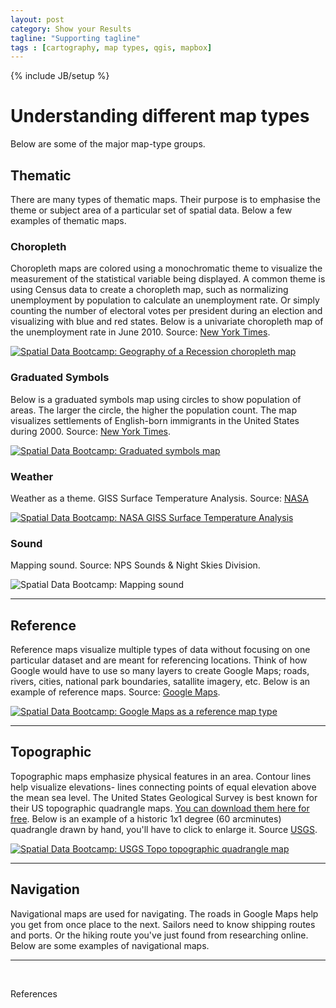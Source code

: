```yaml
---
layout: post
category: Show your Results
tagline: "Supporting tagline"
tags : [cartography, map types, qgis, mapbox]
---
```


{% include JB/setup %} 

# Understanding different map types

Below are some of the major map-type groups.

## Thematic

There are many types of thematic maps. Their purpose is to emphasise the theme or subject area of a particular set of spatial data. Below a few examples of thematic maps.

### Choropleth

Choropleth maps are colored using a monochromatic theme to visualize the measurement of the statistical variable being displayed. A common theme is using Census data to create a choropleth map, such as normalizing unemployment by population to calculate an unemployment rate. Or simply counting the number of electoral votes per president during an election and visualizing with blue and red states. Below is a univariate choropleth map of the unemployment rate in June 2010. Source: [New York Times](http://www.nytimes.com/interactive/2009/03/03/us/20090303_LEONHARDT.html?scp=1&sq=recession%20map&st=cse&_r=0).

<a href="http://www.nytimes.com/interactive/2009/03/03/us/20090303_LEONHARDT.html?scp=1&sq=recession%20map&st=cse&_r=0" target="_blank" alt="Spatial Data Bootcamp: Geography of a Recession choropleth map">![Spatial Data Bootcamp: Geography of a Recession choropleth map]({{site.baseurl}}{{ASSET_PATH}}/images/geography-of-recession.jpg)</a>


### Graduated Symbols

Below is a graduated symbols map using circles to show population of areas. The larger the circle, the higher the population count. The map visualizes settlements of English-born immigrants in the United States during 2000. Source: [New York Times](http://www.nytimes.com/interactive/2009/03/10/us/20090310-immigration-explorer.html?_r=0).

<a href="http://www.nytimes.com/interactive/2009/03/10/us/20090310-immigration-explorer.html?_r=0" target="_blank" alt="Spatial Data Bootcamp: Graduated symbols map">![Spatial Data Bootcamp: Graduated symbols map]({{site.baseurl}}{{ASSET_PATH}}/images/graduated-symbols-map.jpg)</a>

### Weather

Weather as a theme. GISS Surface Temperature Analysis. Source: [NASA](http://data.giss.nasa.gov/gistemp/)

<a href="http://data.giss.nasa.gov/gistemp/" target="_blank" alt="Spatial Data Bootcamp: NASA GISS Surface Temperature Analysis">![Spatial Data Bootcamp: NASA GISS Surface Temperature Analysis]({{site.baseurl}}{{ASSET_PATH}}/images/surface-temp-analysis.jpg)</a>


### Sound

Mapping sound. Source: NPS Sounds & Night Skies Division.

![Spatial Data Bootcamp: Mapping sound]({{site.baseurl}}{{ASSET_PATH}}/images/soundscape-nps.jpg)

----

## Reference

Reference maps visualize multiple types of data without focusing on one particular dataset and are meant for referencing locations. Think of how Google would have to use so many layers to create Google Maps; roads, rivers, cities, national park boundaries, satallite imagery, etc. Below is an example of reference maps. Source: [Google Maps](https://www.google.com/maps/@32.25,-110.95,13z).

<a href="https://www.google.com/maps/@32.25,-110.95,13z" target="_blank">![Spatial Data Bootcamp: Google Maps as a reference map type]({{site.baseurl}}{{ASSET_PATH}}/images/spatial-data-bootcamp-google-maps.jpg)</a>

----

## Topographic

Topographic maps emphasize physical features in an area. Contour lines help visualize elevations- lines connecting points of equal elevation above the mean sea level. The United States Geological Survey is best known for their US topographic quadrangle maps. [You can download them here for free](http://nationalmap.gov/ustopo/). Below is an example of a historic 1x1 degree (60 arcminutes) quadrangle drawn by hand, you'll have to click to enlarge it. Source [USGS](http://nationalmap.gov/ustopo/UST_slideshow2/Black%20Canyon%20City_AZ/AZ_Prescott_315580_1887_250000.html).

<a href="http://nationalmap.gov/ustopo/UST_slideshow2/Black%20Canyon%20City_AZ/AZ_Prescott_315580_1887_250000.html" target="_blank">![Spatial Data Bootcamp: USGS Topo topographic quadrangle map]({{site.baseurl}}{{ASSET_PATH}}/images/usgs-prescott-quadrangle.jpg)</a>

----

## Navigation

Navigational maps are used for navigating. The roads in Google Maps help you get from once place to the next. Sailors need to know shipping routes and ports. Or the hiking route you've just found from researching online. Below are some examples of navigational maps.

----

<br>

References

[^1]: 

[^2]:


